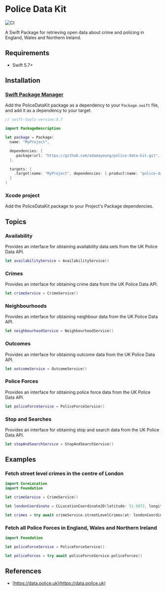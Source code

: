 # Police Data Kit

![CI](https://github.com/adamayoung/police-api-kit/workflows/CI/badge.svg)

A Swift Package for retrieving open data about crime and policing in England, Wales and Northern Ireland.

## Requirements

* Swift 5.7+

## Installation

### [Swift Package Manager](https://github.com/apple/swift-package-manager)

Add the PoliceDataKit package as a dependency to your `Package.swift` file, and add it as a dependency to your target.

```swift
// swift-tools-version:5.7

import PackageDescription

let package = Package(
  name: "MyProject",

  dependencies: [
    .package(url: "https://github.com/adamayoung/police-data-kit.git", from: "3.0.0")
  ],

  targets: [
    .target(name: "MyProject", dependencies: [.product(name: "police-data-kit", package: "PoliceDataKit")])
  ]
)
```

### Xcode project

Add the PoliceDataKit package to your Project's Package dependencies.

## Topics

### Availability

Provides an interface for obtaining availability data sets from the UK Police Data API.

```swift
let availabilityService = AvailabilityService()
```

### Crimes

Provides an interface for obtaining crime data from the UK Police Data API.

```swift
let crimeService = CrimeService()
```

### Neighbourhoods

Provides an interface for obtaining neighbour data from the UK Police Data API.

```swift
let neighbourhoodService = NeighbourhoodService()
```

### Outcomes

Provides an interface for obtaining outcome data from the UK Police Data API.

```swift
let outcomeService = OutcomeService()
```

### Police Forces

Provides an interface for obtaining police force data from the UK Police Data API.

```swift
let policeForceService = PoliceForceService()
```

### Stop and Searches

Provides an interface for obtaining stop and search data from the UK Police Data API.

```swift
let stopAndSearchService = StopAndSearchService()
```

## Examples

### Fetch street level crimes in the centre of London

```swift
import CoreLocation
import Foundation

let crimeService = CrimeService()

let londonCoordinate = CLLocationCoordinate2D(latitude: 51.5072, longitude: 0.1276)

let crimes = try await crimeService.streetLevelCrimes(at: londonCoordinate)
```

### Fetch all Police Forces in England, Wales and Northern Ireland

```swift
import Foundation

let policeForceService = PoliceForceService()

let policeForces = try await policeForceService.policeForces()
```

## References

* [https://data.police.uk](https://data.police.uk)
